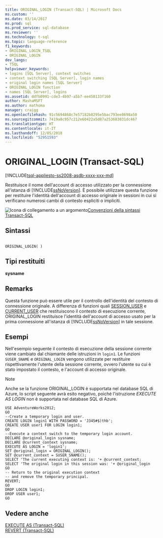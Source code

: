 ```yaml
---
title: ORIGINAL_LOGIN (Transact-SQL) | Microsoft Docs
ms.custom: ''
ms.date: 03/14/2017
ms.prod: sql
ms.prod_service: sql-database
ms.reviewer: ''
ms.technology: t-sql
ms.topic: language-reference
f1_keywords:
- ORIGINAL_LOGIN_TSQL
- ORIGINAL_LOGIN
dev_langs:
- TSQL
helpviewer_keywords:
- logins [SQL Server], context switches
- context switching [SQL Server], login names
- original login names [SQL Server]
- ORIGINAL_LOGIN function
- names [SQL Server], logins
ms.assetid: ddfb0991-cde3-4b97-a5b7-ee450133f160
author: MashaMSFT
ms.author: mathoma
manager: craigg
ms.openlocfilehash: 91c5694868c7e57182b8295e5bac793ee8698a50
ms.sourcegitcommit: 7419a8c957c212e60422a5d87a253683031dc467
ms.translationtype: HT
ms.contentlocale: it-IT
ms.lasthandoff: 12/05/2018
ms.locfileid: "52951593"
---
```

# <a name="originallogin-transact-sql"></a>ORIGINAL_LOGIN (Transact-SQL)
[!INCLUDE[tsql-appliesto-ss2008-asdb-xxxx-xxx-md](../../includes/tsql-appliesto-ss2008-asdb-xxxx-xxx-md.md)]

  Restituisce il nome dell'account di accesso utilizzato per la connessione all'istanza di [!INCLUDE[ssNoVersion](../../includes/ssnoversion-md.md)]. È possibile utilizzare questa funzione per restituire l'identità dell'account di accesso originale in sessioni in cui si verificano numerosi cambi di contesto espliciti o impliciti.  
  
 ![Icona di collegamento a un argomento](../../database-engine/configure-windows/media/topic-link.gif "Icona di collegamento a un argomento")[Convenzioni della sintassi Transact-SQL](../../t-sql/language-elements/transact-sql-syntax-conventions-transact-sql.md)  
  
## <a name="syntax"></a>Sintassi  
  
```  
  
ORIGINAL_LOGIN( )  
```  
  
## <a name="return-types"></a>Tipi restituiti  
 **sysname**  
  
## <a name="remarks"></a>Remarks  
 Questa funzione può essere utile per il controllo dell'identità del contesto di connessione originale. A differenza di funzioni quali [SESSION_USER](../../t-sql/functions/session-user-transact-sql.md) e [CURRENT_USER](../../t-sql/functions/current-user-transact-sql.md) che restituiscono il contesto di esecuzione corrente, ORIGINAL_LOGIN restituisce l'identità dell'account di accesso usato per la prima connessione all'istanza di [!INCLUDE[ssNoVersion](../../includes/ssnoversion-md.md)] in tale sessione.  
 
  
## <a name="examples"></a>Esempi  
 Nell'esempio seguente il contesto di esecuzione della sessione corrente viene cambiato dal chiamante delle istruzioni in `login1`. Le funzioni `SUSER_SNAME` e `ORIGINAL_LOGIN` vengono utilizzate per restituire rispettivamente l'utente della sessione corrente, ovvero l'utente su cui è stato impostato il contesto, e l'account di accesso originale. 
 
  >[!NOTE]
  > Anche se la funzione ORIGINAL_LOGIN è supportata nel database SQL di Azure, lo script seguente avrà esito negativo, poiché l'istruzione *EXECUTE AS LOGIN* non è supportata nel database SQL di Azure. 
  
```  
USE AdventureWorks2012;  
GO  
--Create a temporary login and user.  
CREATE LOGIN login1 WITH PASSWORD = 'J345#$)thb';  
CREATE USER user1 FOR LOGIN login1;  
GO  
--Execute a context switch to the temporary login account.  
DECLARE @original_login sysname;  
DECLARE @current_context sysname;  
EXECUTE AS LOGIN = 'login1';  
SET @original_login = ORIGINAL_LOGIN();  
SET @current_context = SUSER_SNAME();  
SELECT 'The current executing context is: '+ @current_context;  
SELECT 'The original login in this session was: '+ @original_login  
GO  
-- Return to the original execution context  
-- and remove the temporary principal.  
REVERT;  
GO  
DROP LOGIN login1;  
DROP USER user1;  
GO  
```  
  
## <a name="see-also"></a>Vedere anche  
 [EXECUTE AS &#40;Transact-SQL&#41;](../../t-sql/statements/execute-as-transact-sql.md)   
 [REVERT &#40;Transact-SQL&#41;](../../t-sql/statements/revert-transact-sql.md)  
  
  
